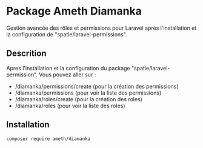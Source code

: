 # Package Ameth Diamanka

Gestion avancée des rôles et permissions pour Laravel aprés l'installation et la configuration de "spatie/laravel-permissions".

## Descrition

Apres l'installation et la configuration du package "spatie/laravel-permission".
Vous pouvez aller sur : 
-  /diamanka/permissions/create (pour la création des permissions)
-  /diamanka/permissions (pour voir la liste des permissions)
-  /diamanka/roles/create (pour la création des roles)
-  /diamanka/roles (pour voir la liste des roles)


## Installation
```bash
composer require ameth/diamanka


